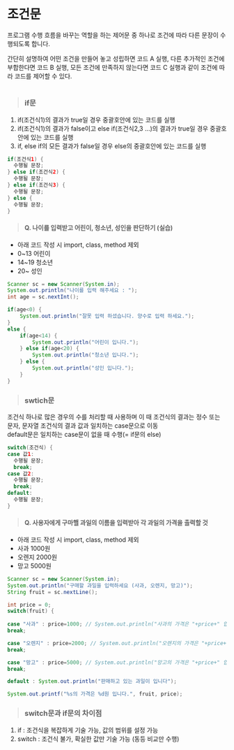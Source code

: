 # 조건문
프로그램 수행 흐름을 바꾸는 역할을 하는 제어문 중 하나로 조건에 따라 다른 문장이 수행되도록 합니다.   
   
간단히 설명하여 어떤 조건을 만들어 놓고 성립하면 코드 A 실행, 다른 추가적인 조건에 부합한다면 코드 B 실행, 모든 조건에 만족하지 않는다면 코드 C 실행과 같이 조건에 따라 코드를 제어할 수 있다.   
#
> ### if문
1. if(조건식1)의 결과가 true일 경우 중괄호안에 있는 코드를 실행   
2. if(조건식1)의 결과가 false이고 else if(조건식2,3 ...)의 결과가 true일 경우 중괄호안에 있는 코드를 실행   
3. if, else if의 모든 결과가 false일 경우 else의 중괄호안에 있는 코드를 실행   
   
```java
if(조건식1) {
  수행될 문장;
} else if(조건식2) {
  수행될 문장;
} else if(조건식3) {
  수행될 문장;
} else {
  수행될 문장;
}
```
   
> #### Q. 나이를 입력받고 어린이, 청소년, 성인을 판단하기 (실습)
* 아래 코드 작성 시 import, class, method 제외
* 0~13 어린이
* 14~19 청소년
* 20~ 성인
```java
Scanner sc = new Scanner(System.in);
System.out.println("나이를 입력 해주세요 : ");
int age = sc.nextInt();

if(age<0) {
	System.out.println("잘못 입력 하셨습니다. 양수로 입력 하세요.");
}
else {
	if(age<14) {
		System.out.println("어린이 입니다.");
	} else if(age<20) {
		System.out.println("청소년 입니다.");
	} else {
		System.out.println("성인 입니다.");
	}
}
```


> ### swtich문
조건식 하나로 많은 경우의 수를 처리할 때 사용하며 이 때 조건식의 결과는 정수 또는 문자, 문자열 조건식의 결과 값과 일치하는 case문으로 이동   
default문은 일치하는 case문이 없을 때 수행(= if문의 else)
```java
switch(조건식) {
case 값1:
  수행될 문장;
  break;
case 값2:
  수행될 문장;
  break;
default:
  수행될 문장;
}
```
> #### Q. 사용자에게 구마핼 과일의 이름을 입력받아 각 과일의 가격을 출력할 것
* 아래 코드 작성 시 import, class, method 제외
* 사과 1000원
* 오렌지 2000원
* 망고 5000원

```java
Scanner sc = new Scanner(System.in);
System.out.println("구매할 과일을 입력하세요 (사과, 오렌지, 망고)");
String fruit = sc.nextLine();

int price = 0;
switch(fruit) {
		
case "사과" : price=1000; // System.out.println("사과의 가격은 "+price+" 입니다.");
break;

case "오렌지" : price=2000; // System.out.println("오렌지의 가격은 "+price+" 입니다.");
break;

case "망고" : price=5000; // System.out.println("망고의 가격은 "+price+" 입니다.");
break;

default : System.out.println("판매하고 있는 과일이 입니다");

System.out.printf("%s의 가격은 %d원 입니다.", fruit, price);
```

> ### switch문과 if문의 차이점
1. if : 조건식을 복잡하게 기술 가능, 값의 범위를 설정 가능
2. switch : 조건식 불가, 확실한 값만 기술 가능 (동등 비교만 수행)
